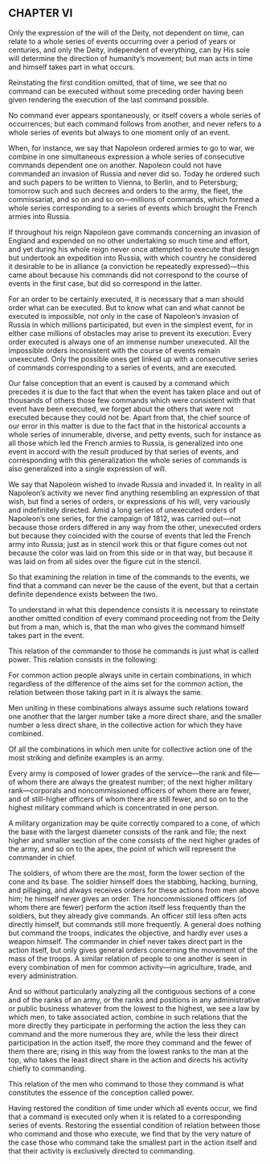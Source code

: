 ## CHAPTER VI

Only the expression of the will of the Deity, not dependent on time, can
relate to a whole series of events occurring over a period of years or
centuries, and only the Deity, independent of everything, can by His
sole will determine the direction of humanity’s movement; but man acts
in time and himself takes part in what occurs.

Reinstating the first condition omitted, that of time, we see that no
command can be executed without some preceding order having been given
rendering the execution of the last command possible.

No command ever appears spontaneously, or itself covers a whole series
of occurrences; but each command follows from another, and never refers
to a whole series of events but always to one moment only of an event.

When, for instance, we say that Napoleon ordered armies to go to war,
we combine in one simultaneous expression a whole series of consecutive
commands dependent one on another. Napoleon could not have commanded
an invasion of Russia and never did so. Today he ordered such and such
papers to be written to Vienna, to Berlin, and to Petersburg;
tomorrow such and such decrees and orders to the army, the fleet, the
commissariat, and so on and so on—millions of commands, which formed
a whole series corresponding to a series of events which brought the
French armies into Russia.

If throughout his reign Napoleon gave commands concerning an invasion
of England and expended on no other undertaking so much time and effort,
and yet during his whole reign never once attempted to execute that
design but undertook an expedition into Russia, with which country he
considered it desirable to be in alliance (a conviction he repeatedly
expressed)—this came about because his commands did not correspond to
the course of events in the first case, but did so correspond in the
latter.

For an order to be certainly executed, it is necessary that a man should
order what can be executed. But to know what can and what cannot be
executed is impossible, not only in the case of Napoleon’s invasion of
Russia in which millions participated, but even in the simplest event,
for in either case millions of obstacles may arise to prevent its
execution. Every order executed is always one of an immense number
unexecuted. All the impossible orders inconsistent with the course of
events remain unexecuted. Only the possible ones get linked up with a
consecutive series of commands corresponding to a series of events, and
are executed.

Our false conception that an event is caused by a command which precedes
it is due to the fact that when the event has taken place and out of
thousands of others those few commands which were consistent with that
event have been executed, we forget about the others that were not
executed because they could not be. Apart from that, the chief source
of our error in this matter is due to the fact that in the historical
accounts a whole series of innumerable, diverse, and petty events, such
for instance as all those which led the French armies to Russia, is
generalized into one event in accord with the result produced by that
series of events, and corresponding with this generalization the whole
series of commands is also generalized into a single expression of will.

We say that Napoleon wished to invade Russia and invaded it. In
reality in all Napoleon’s activity we never find anything resembling an
expression of that wish, but find a series of orders, or expressions of
his will, very variously and indefinitely directed. Amid a long series
of unexecuted orders of Napoleon’s one series, for the campaign of 1812,
was carried out—not because those orders differed in any way from the
other, unexecuted orders but because they coincided with the course of
events that led the French army into Russia; just as in stencil work
this or that figure comes out not because the color was laid on from
this side or in that way, but because it was laid on from all sides over
the figure cut in the stencil.

So that examining the relation in time of the commands to the events,
we find that a command can never be the cause of the event, but that a
certain definite dependence exists between the two.

To understand in what this dependence consists it is necessary to
reinstate another omitted condition of every command proceeding not from
the Deity but from a man, which is, that the man who gives the command
himself takes part in the event.

This relation of the commander to those he commands is just what is
called power. This relation consists in the following:

For common action people always unite in certain combinations, in which
regardless of the difference of the aims set for the common action, the
relation between those taking part in it is always the same.

Men uniting in these combinations always assume such relations toward
one another that the larger number take a more direct share, and the
smaller number a less direct share, in the collective action for which
they have combined.

Of all the combinations in which men unite for collective action one of
the most striking and definite examples is an army.

Every army is composed of lower grades of the service—the rank and
file—of whom there are always the greatest number; of the next higher
military rank—corporals and noncommissioned officers of whom there are
fewer, and of still-higher officers of whom there are still fewer,
and so on to the highest military command which is concentrated in one
person.

A military organization may be quite correctly compared to a cone, of
which the base with the largest diameter consists of the rank and file;
the next higher and smaller section of the cone consists of the next
higher grades of the army, and so on to the apex, the point of which
will represent the commander in chief.

The soldiers, of whom there are the most, form the lower section of
the cone and its base. The soldier himself does the stabbing, hacking,
burning, and pillaging, and always receives orders for these actions
from men above him; he himself never gives an order. The noncommissioned
officers (of whom there are fewer) perform the action itself less
frequently than the soldiers, but they already give commands. An
officer still less often acts directly himself, but commands still more
frequently. A general does nothing but command the troops, indicates the
objective, and hardly ever uses a weapon himself. The commander in chief
never takes direct part in the action itself, but only gives general
orders concerning the movement of the mass of the troops. A similar
relation of people to one another is seen in every combination of men
for common activity—in agriculture, trade, and every administration.

And so without particularly analyzing all the contiguous sections of
a cone and of the ranks of an army, or the ranks and positions in
any administrative or public business whatever from the lowest to the
highest, we see a law by which men, to take associated action, combine
in such relations that the more directly they participate in performing
the action the less they can command and the more numerous they are,
while the less their direct participation in the action itself, the more
they command and the fewer of them there are; rising in this way from
the lowest ranks to the man at the top, who takes the least direct share
in the action and directs his activity chiefly to commanding.

This relation of the men who command to those they command is what
constitutes the essence of the conception called power.

Having restored the condition of time under which all events occur,
we find that a command is executed only when it is related to a
corresponding series of events. Restoring the essential condition of
relation between those who command and those who execute, we find that
by the very nature of the case those who command take the smallest part
in the action itself and that their activity is exclusively directed to
commanding.





